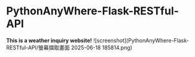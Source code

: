 # PythonAnyWhere-Flask-RESTful-API
**This is a weather inquiry website!**
![screenshot](PythonAnyWhere-Flask-RESTful-API/螢幕擷取畫面 2025-06-18 185814.png)
